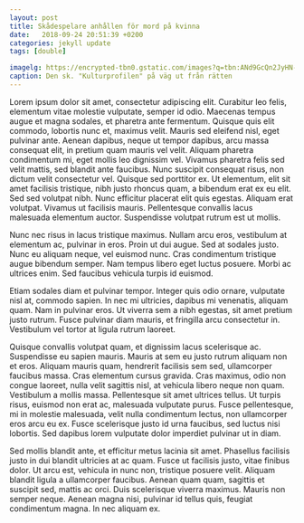 ```yaml
---
layout: post
title: Skådespelare anhållen för mord på kvinna
date:   2018-09-24 20:51:39 +0200
categories: jekyll update
tags: [double]

imagelg: https://encrypted-tbn0.gstatic.com/images?q=tbn:ANd9GcQn2JyHN-p7IKjFoXksOU8XdZ4LZcHjYpqZMvxi8u8oie1yFfbeyQ
caption: Den sk. "Kulturprofilen" på väg ut från rätten
---
```


Lorem ipsum dolor sit amet, consectetur adipiscing elit. Curabitur leo felis, elementum vitae molestie vulputate, semper id odio. Maecenas tempus augue et magna sodales, et pharetra ante fermentum. Quisque quis elit commodo, lobortis nunc et, maximus velit. Mauris sed eleifend nisl, eget pulvinar ante. Aenean dapibus, neque ut tempor dapibus, arcu massa consequat elit, in pretium quam mauris vel velit. Aliquam pharetra condimentum mi, eget mollis leo dignissim vel. Vivamus pharetra felis sed velit mattis, sed blandit ante faucibus. Nunc suscipit consequat risus, non dictum velit consectetur vel. Quisque sed porttitor ex. Ut elementum, elit sit amet facilisis tristique, nibh justo rhoncus quam, a bibendum erat ex eu elit. Sed sed volutpat nibh. Nunc efficitur placerat elit quis egestas. Aliquam erat volutpat. Vivamus ut facilisis mauris. Pellentesque convallis lacus malesuada elementum auctor. Suspendisse volutpat rutrum est ut mollis.

Nunc nec risus in lacus tristique maximus. Nullam arcu eros, vestibulum at elementum ac, pulvinar in eros. Proin ut dui augue. Sed at sodales justo. Nunc eu aliquam neque, vel euismod nunc. Cras condimentum tristique augue bibendum semper. Nam tempus libero eget luctus posuere. Morbi ac ultrices enim. Sed faucibus vehicula turpis id euismod.

Etiam sodales diam et pulvinar tempor. Integer quis odio ornare, vulputate nisl at, commodo sapien. In nec mi ultricies, dapibus mi venenatis, aliquam quam. Nam in pulvinar eros. Ut viverra sem a nibh egestas, sit amet pretium justo rutrum. Fusce pulvinar diam mauris, et fringilla arcu consectetur in. Vestibulum vel tortor at ligula rutrum laoreet.

Quisque convallis volutpat quam, et dignissim lacus scelerisque ac. Suspendisse eu sapien mauris. Mauris at sem eu justo rutrum aliquam non et eros. Aliquam mauris quam, hendrerit facilisis sem sed, ullamcorper faucibus massa. Cras elementum cursus gravida. Cras maximus, odio non congue laoreet, nulla velit sagittis nisl, at vehicula libero neque non quam. Vestibulum a mollis massa. Pellentesque sit amet ultrices tellus. Ut turpis risus, euismod non erat ac, malesuada vulputate purus. Fusce pellentesque, mi in molestie malesuada, velit nulla condimentum lectus, non ullamcorper eros arcu eu ex. Fusce scelerisque justo id urna faucibus, sed luctus nisi lobortis. Sed dapibus lorem vulputate dolor imperdiet pulvinar ut in diam.

Sed mollis blandit ante, et efficitur metus lacinia sit amet. Phasellus facilisis justo in dui blandit ultricies at ac quam. Fusce ut facilisis justo, vitae finibus dolor. Ut arcu est, vehicula in nunc non, tristique posuere velit. Aliquam blandit ligula a ullamcorper faucibus. Aenean quam quam, sagittis et suscipit sed, mattis ac orci. Duis scelerisque viverra maximus. Mauris non semper neque. Aenean magna nisi, pulvinar id tellus quis, feugiat condimentum magna. In nec aliquam ex.
